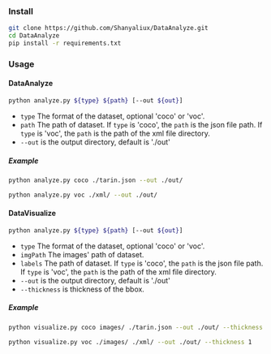 ### Install

```bash
git clone https://github.com/Shanyaliux/DataAnalyze.git
cd DataAnalyze
pip install -r requirements.txt
```

### Usage

#### DataAnalyze
```bash
python analyze.py ${type} ${path} [--out ${out}]
```
- `type` The format of the dataset, optional 'coco' or 'voc'. 
- `path` The path of dataset.
If `type` is 'coco', the `path` is the json file path. 
If `type` is 'voc', the `path` is the path of the xml file directory.  
- `--out` is the output directory, default is './out'

##### Example
```bash
python analyze.py coco ./tarin.json --out ./out/
```

```bash
python analyze.py voc ./xml/ --out ./out/
```

#### DataVisualize
```bash
python analyze.py ${type} ${path} [--out ${out}]
```
- `type` The format of the dataset, optional 'coco' or 'voc'. 
- `imgPath` The images' path of dataset.
- `labels` The path of dataset.
If `type` is 'coco', the `path` is the json file path. 
If `type` is 'voc', the `path` is the path of the xml file directory.  
- `--out` is the output directory, default is './out'
- `--thickness` is thickness of the bbox.

##### Example
```bash
python visualize.py coco images/ ./tarin.json --out ./out/ --thickness 1
```

```bash
python visualize.py voc ./images/ ./xml/ --out ./out/ --thickness 1
```




